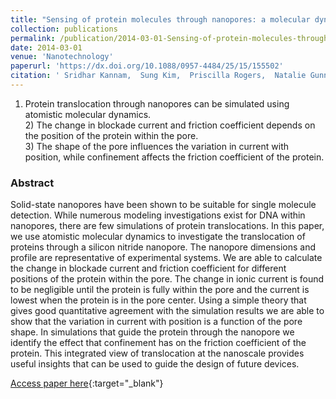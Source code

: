 ```yaml
---
title: "Sensing of protein molecules through nanopores: a molecular dynamics study"
collection: publications
permalink: /publication/2014-03-01-Sensing-of-protein-molecules-through-nanopores-a-molecular-dynamics-study
date: 2014-03-01
venue: 'Nanotechnology'
paperurl: 'https://dx.doi.org/10.1088/0957-4484/25/15/155502'
citation: ' Sridhar Kannam,  Sung Kim,  Priscilla Rogers,  Natalie Gunn,  John Wagner,  Stefan Harrer,  Matthew Downton, &quot;Sensing of protein molecules through nanopores: a molecular dynamics study.&quot; Nanotechnology, 2014.'
---
```

1) Protein translocation through nanopores can be simulated using atomistic molecular dynamics.<br> 2) The change in blockade current and friction coefficient depends on the position of the protein within the pore.<br> 3) The shape of the pore influences the variation in current with position, while confinement affects the friction coefficient of the protein.<br>

### Abstract

Solid-state nanopores have been shown to be suitable for single molecule detection. While numerous modeling investigations exist for DNA within nanopores, there are few simulations of protein translocations. In this paper, we use atomistic molecular dynamics to investigate the translocation of proteins through a silicon nitride nanopore. The nanopore dimensions and profile are representative of experimental systems. We are able to calculate the change in blockade current and friction coefficient for different positions of the protein within the pore. The change in ionic current is found to be negligible until the protein is fully within the pore and the current is lowest when the protein is in the pore center. Using a simple theory that gives good quantitative agreement with the simulation results we are able to show that the variation in current with position is a function of the pore shape. In simulations that guide the protein through the nanopore we identify the effect that confinement has on the friction coefficient of the protein. This integrated view of translocation at the nanoscale provides useful insights that can be used to guide the design of future devices.

[Access paper here](https://dx.doi.org/10.1088/0957-4484/25/15/155502){:target="_blank"}

